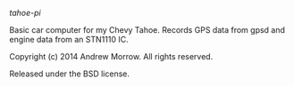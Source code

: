 *tahoe-pi*

Basic car computer for my Chevy Tahoe. Records GPS data from gpsd
and engine data from an STN1110 IC.

Copyright (c) 2014 Andrew Morrow. All rights reserved.

Released under the BSD license.

